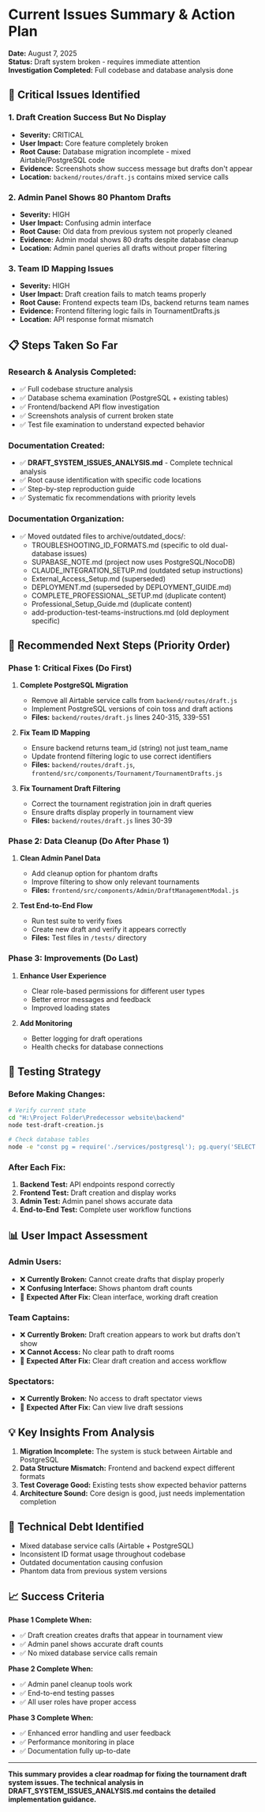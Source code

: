 # Current Issues Summary & Action Plan

**Date:** August 7, 2025  
**Status:** Draft system broken - requires immediate attention  
**Investigation Completed:** Full codebase and database analysis done

## 🚨 Critical Issues Identified

### 1. Draft Creation Success But No Display
- **Severity:** CRITICAL
- **User Impact:** Core feature completely broken
- **Root Cause:** Database migration incomplete - mixed Airtable/PostgreSQL code
- **Evidence:** Screenshots show success message but drafts don't appear
- **Location:** `backend/routes/draft.js` contains mixed service calls

### 2. Admin Panel Shows 80 Phantom Drafts
- **Severity:** HIGH
- **User Impact:** Confusing admin interface
- **Root Cause:** Old data from previous system not properly cleaned
- **Evidence:** Admin modal shows 80 drafts despite database cleanup
- **Location:** Admin panel queries all drafts without proper filtering

### 3. Team ID Mapping Issues
- **Severity:** HIGH  
- **User Impact:** Draft creation fails to match teams properly
- **Root Cause:** Frontend expects team IDs, backend returns team names
- **Evidence:** Frontend filtering logic fails in TournamentDrafts.js
- **Location:** API response format mismatch

## 📋 Steps Taken So Far

### Research & Analysis Completed:
- ✅ Full codebase structure analysis
- ✅ Database schema examination (PostgreSQL + existing tables)
- ✅ Frontend/backend API flow investigation
- ✅ Screenshots analysis of current broken state
- ✅ Test file examination to understand expected behavior

### Documentation Created:
- ✅ **DRAFT_SYSTEM_ISSUES_ANALYSIS.md** - Complete technical analysis
- ✅ Root cause identification with specific code locations
- ✅ Step-by-step reproduction guide
- ✅ Systematic fix recommendations with priority levels

### Documentation Organization:
- ✅ Moved outdated files to archive/outdated_docs/:
  - TROUBLESHOOTING_ID_FORMATS.md (specific to old dual-database issues)
  - SUPABASE_NOTE.md (project now uses PostgreSQL/NocoDB)
  - CLAUDE_INTEGRATION_SETUP.md (outdated setup instructions)
  - External_Access_Setup.md (superseded)
  - DEPLOYMENT.md (superseded by DEPLOYMENT_GUIDE.md)
  - COMPLETE_PROFESSIONAL_SETUP.md (duplicate content)
  - Professional_Setup_Guide.md (duplicate content)
  - add-production-test-teams-instructions.md (old deployment specific)

## 🎯 Recommended Next Steps (Priority Order)

### Phase 1: Critical Fixes (Do First)
1. **Complete PostgreSQL Migration**
   - Remove all Airtable service calls from `backend/routes/draft.js`
   - Implement PostgreSQL versions of coin toss and draft actions
   - **Files:** `backend/routes/draft.js` lines 240-315, 339-551

2. **Fix Team ID Mapping**
   - Ensure backend returns team_id (string) not just team_name
   - Update frontend filtering logic to use correct identifiers
   - **Files:** `backend/routes/draft.js`, `frontend/src/components/Tournament/TournamentDrafts.js`

3. **Fix Tournament Draft Filtering**
   - Correct the tournament registration join in draft queries
   - Ensure drafts display properly in tournament view
   - **Files:** `backend/routes/draft.js` lines 30-39

### Phase 2: Data Cleanup (Do After Phase 1)
1. **Clean Admin Panel Data**
   - Add cleanup option for phantom drafts
   - Improve filtering to show only relevant tournaments
   - **Files:** `frontend/src/components/Admin/DraftManagementModal.js`

2. **Test End-to-End Flow**
   - Run test suite to verify fixes
   - Create new draft and verify it appears correctly
   - **Files:** Test files in `/tests/` directory

### Phase 3: Improvements (Do Last)
1. **Enhance User Experience**
   - Clear role-based permissions for different user types
   - Better error messages and feedback
   - Improved loading states

2. **Add Monitoring**
   - Better logging for draft operations
   - Health checks for database connections

## 🧪 Testing Strategy

### Before Making Changes:
```bash
# Verify current state
cd "H:\Project Folder\Predecessor website\backend"
node test-draft-creation.js

# Check database tables
node -e "const pg = require('./services/postgresql'); pg.query('SELECT COUNT(*) FROM draft_sessions').then(r => console.log('Draft sessions:', r.rows[0].count))"
```

### After Each Fix:
1. **Backend Test:** API endpoints respond correctly
2. **Frontend Test:** Draft creation and display works
3. **Admin Test:** Admin panel shows accurate data
4. **End-to-End Test:** Complete user workflow functions

## 📊 User Impact Assessment

### Admin Users:
- ❌ **Currently Broken:** Cannot create drafts that display properly
- ❌ **Confusing Interface:** Shows phantom draft counts
- 🎯 **Expected After Fix:** Clean interface, working draft creation

### Team Captains:
- ❌ **Currently Broken:** Draft creation appears to work but drafts don't show
- ❌ **Cannot Access:** No clear path to draft rooms
- 🎯 **Expected After Fix:** Clear draft creation and access workflow

### Spectators:
- ❌ **Currently Broken:** No access to draft spectator views
- 🎯 **Expected After Fix:** Can view live draft sessions

## 💡 Key Insights From Analysis

1. **Migration Incomplete:** The system is stuck between Airtable and PostgreSQL
2. **Data Structure Mismatch:** Frontend and backend expect different formats
3. **Test Coverage Good:** Existing tests show expected behavior patterns
4. **Architecture Sound:** Core design is good, just needs implementation completion

## 🔧 Technical Debt Identified

- Mixed database service calls (Airtable + PostgreSQL)
- Inconsistent ID format usage throughout codebase
- Outdated documentation causing confusion
- Phantom data from previous system versions

## 📈 Success Criteria

**Phase 1 Complete When:**
- ✅ Draft creation creates drafts that appear in tournament view
- ✅ Admin panel shows accurate draft counts
- ✅ No mixed database service calls remain

**Phase 2 Complete When:**
- ✅ Admin panel cleanup tools work
- ✅ End-to-end testing passes
- ✅ All user roles have proper access

**Phase 3 Complete When:**
- ✅ Enhanced error handling and user feedback
- ✅ Performance monitoring in place
- ✅ Documentation fully up-to-date

---

**This summary provides a clear roadmap for fixing the tournament draft system issues. The technical analysis in DRAFT_SYSTEM_ISSUES_ANALYSIS.md contains the detailed implementation guidance.**